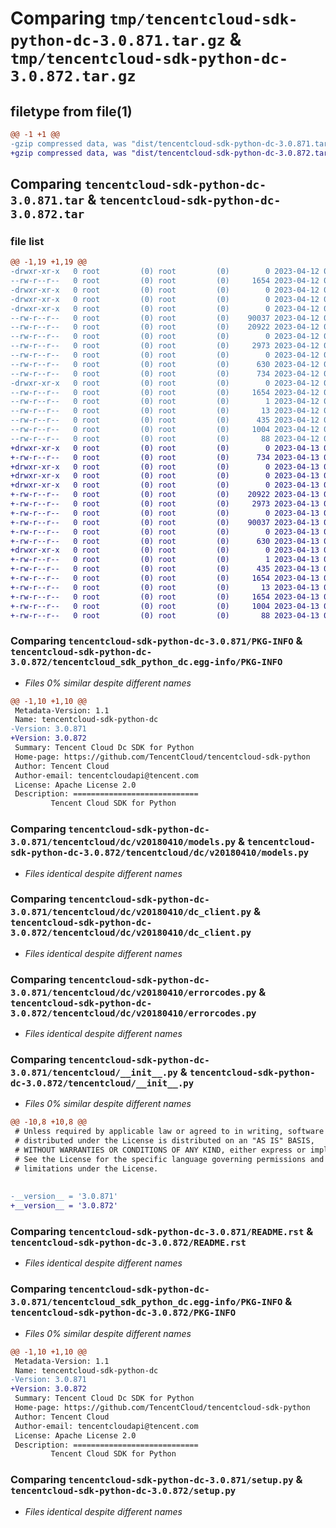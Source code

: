# Comparing `tmp/tencentcloud-sdk-python-dc-3.0.871.tar.gz` & `tmp/tencentcloud-sdk-python-dc-3.0.872.tar.gz`

## filetype from file(1)

```diff
@@ -1 +1 @@
-gzip compressed data, was "dist/tencentcloud-sdk-python-dc-3.0.871.tar", last modified: Wed Apr 12 00:22:29 2023, max compression
+gzip compressed data, was "dist/tencentcloud-sdk-python-dc-3.0.872.tar", last modified: Thu Apr 13 00:39:18 2023, max compression
```

## Comparing `tencentcloud-sdk-python-dc-3.0.871.tar` & `tencentcloud-sdk-python-dc-3.0.872.tar`

### file list

```diff
@@ -1,19 +1,19 @@
-drwxr-xr-x   0 root         (0) root         (0)        0 2023-04-12 00:22:29.000000 tencentcloud-sdk-python-dc-3.0.871/
--rw-r--r--   0 root         (0) root         (0)     1654 2023-04-12 00:22:29.000000 tencentcloud-sdk-python-dc-3.0.871/PKG-INFO
-drwxr-xr-x   0 root         (0) root         (0)        0 2023-04-12 00:22:29.000000 tencentcloud-sdk-python-dc-3.0.871/tencentcloud/
-drwxr-xr-x   0 root         (0) root         (0)        0 2023-04-12 00:22:29.000000 tencentcloud-sdk-python-dc-3.0.871/tencentcloud/dc/
-drwxr-xr-x   0 root         (0) root         (0)        0 2023-04-12 00:22:29.000000 tencentcloud-sdk-python-dc-3.0.871/tencentcloud/dc/v20180410/
--rw-r--r--   0 root         (0) root         (0)    90037 2023-04-12 00:22:29.000000 tencentcloud-sdk-python-dc-3.0.871/tencentcloud/dc/v20180410/models.py
--rw-r--r--   0 root         (0) root         (0)    20922 2023-04-12 00:22:29.000000 tencentcloud-sdk-python-dc-3.0.871/tencentcloud/dc/v20180410/dc_client.py
--rw-r--r--   0 root         (0) root         (0)        0 2023-04-12 00:22:29.000000 tencentcloud-sdk-python-dc-3.0.871/tencentcloud/dc/v20180410/__init__.py
--rw-r--r--   0 root         (0) root         (0)     2973 2023-04-12 00:22:29.000000 tencentcloud-sdk-python-dc-3.0.871/tencentcloud/dc/v20180410/errorcodes.py
--rw-r--r--   0 root         (0) root         (0)        0 2023-04-12 00:22:29.000000 tencentcloud-sdk-python-dc-3.0.871/tencentcloud/dc/__init__.py
--rw-r--r--   0 root         (0) root         (0)      630 2023-04-12 00:22:29.000000 tencentcloud-sdk-python-dc-3.0.871/tencentcloud/__init__.py
--rw-r--r--   0 root         (0) root         (0)      734 2023-04-12 00:22:29.000000 tencentcloud-sdk-python-dc-3.0.871/README.rst
-drwxr-xr-x   0 root         (0) root         (0)        0 2023-04-12 00:22:29.000000 tencentcloud-sdk-python-dc-3.0.871/tencentcloud_sdk_python_dc.egg-info/
--rw-r--r--   0 root         (0) root         (0)     1654 2023-04-12 00:22:29.000000 tencentcloud-sdk-python-dc-3.0.871/tencentcloud_sdk_python_dc.egg-info/PKG-INFO
--rw-r--r--   0 root         (0) root         (0)        1 2023-04-12 00:22:29.000000 tencentcloud-sdk-python-dc-3.0.871/tencentcloud_sdk_python_dc.egg-info/dependency_links.txt
--rw-r--r--   0 root         (0) root         (0)       13 2023-04-12 00:22:29.000000 tencentcloud-sdk-python-dc-3.0.871/tencentcloud_sdk_python_dc.egg-info/top_level.txt
--rw-r--r--   0 root         (0) root         (0)      435 2023-04-12 00:22:29.000000 tencentcloud-sdk-python-dc-3.0.871/tencentcloud_sdk_python_dc.egg-info/SOURCES.txt
--rw-r--r--   0 root         (0) root         (0)     1004 2023-04-12 00:22:29.000000 tencentcloud-sdk-python-dc-3.0.871/setup.py
--rw-r--r--   0 root         (0) root         (0)       88 2023-04-12 00:22:29.000000 tencentcloud-sdk-python-dc-3.0.871/setup.cfg
+drwxr-xr-x   0 root         (0) root         (0)        0 2023-04-13 00:39:18.000000 tencentcloud-sdk-python-dc-3.0.872/
+-rw-r--r--   0 root         (0) root         (0)      734 2023-04-13 00:39:18.000000 tencentcloud-sdk-python-dc-3.0.872/README.rst
+drwxr-xr-x   0 root         (0) root         (0)        0 2023-04-13 00:39:18.000000 tencentcloud-sdk-python-dc-3.0.872/tencentcloud/
+drwxr-xr-x   0 root         (0) root         (0)        0 2023-04-13 00:39:18.000000 tencentcloud-sdk-python-dc-3.0.872/tencentcloud/dc/
+drwxr-xr-x   0 root         (0) root         (0)        0 2023-04-13 00:39:18.000000 tencentcloud-sdk-python-dc-3.0.872/tencentcloud/dc/v20180410/
+-rw-r--r--   0 root         (0) root         (0)    20922 2023-04-13 00:39:18.000000 tencentcloud-sdk-python-dc-3.0.872/tencentcloud/dc/v20180410/dc_client.py
+-rw-r--r--   0 root         (0) root         (0)     2973 2023-04-13 00:39:18.000000 tencentcloud-sdk-python-dc-3.0.872/tencentcloud/dc/v20180410/errorcodes.py
+-rw-r--r--   0 root         (0) root         (0)        0 2023-04-13 00:39:18.000000 tencentcloud-sdk-python-dc-3.0.872/tencentcloud/dc/v20180410/__init__.py
+-rw-r--r--   0 root         (0) root         (0)    90037 2023-04-13 00:39:18.000000 tencentcloud-sdk-python-dc-3.0.872/tencentcloud/dc/v20180410/models.py
+-rw-r--r--   0 root         (0) root         (0)        0 2023-04-13 00:39:18.000000 tencentcloud-sdk-python-dc-3.0.872/tencentcloud/dc/__init__.py
+-rw-r--r--   0 root         (0) root         (0)      630 2023-04-13 00:39:18.000000 tencentcloud-sdk-python-dc-3.0.872/tencentcloud/__init__.py
+drwxr-xr-x   0 root         (0) root         (0)        0 2023-04-13 00:39:18.000000 tencentcloud-sdk-python-dc-3.0.872/tencentcloud_sdk_python_dc.egg-info/
+-rw-r--r--   0 root         (0) root         (0)        1 2023-04-13 00:39:18.000000 tencentcloud-sdk-python-dc-3.0.872/tencentcloud_sdk_python_dc.egg-info/dependency_links.txt
+-rw-r--r--   0 root         (0) root         (0)      435 2023-04-13 00:39:18.000000 tencentcloud-sdk-python-dc-3.0.872/tencentcloud_sdk_python_dc.egg-info/SOURCES.txt
+-rw-r--r--   0 root         (0) root         (0)     1654 2023-04-13 00:39:18.000000 tencentcloud-sdk-python-dc-3.0.872/tencentcloud_sdk_python_dc.egg-info/PKG-INFO
+-rw-r--r--   0 root         (0) root         (0)       13 2023-04-13 00:39:18.000000 tencentcloud-sdk-python-dc-3.0.872/tencentcloud_sdk_python_dc.egg-info/top_level.txt
+-rw-r--r--   0 root         (0) root         (0)     1654 2023-04-13 00:39:18.000000 tencentcloud-sdk-python-dc-3.0.872/PKG-INFO
+-rw-r--r--   0 root         (0) root         (0)     1004 2023-04-13 00:39:18.000000 tencentcloud-sdk-python-dc-3.0.872/setup.py
+-rw-r--r--   0 root         (0) root         (0)       88 2023-04-13 00:39:18.000000 tencentcloud-sdk-python-dc-3.0.872/setup.cfg
```

### Comparing `tencentcloud-sdk-python-dc-3.0.871/PKG-INFO` & `tencentcloud-sdk-python-dc-3.0.872/tencentcloud_sdk_python_dc.egg-info/PKG-INFO`

 * *Files 0% similar despite different names*

```diff
@@ -1,10 +1,10 @@
 Metadata-Version: 1.1
 Name: tencentcloud-sdk-python-dc
-Version: 3.0.871
+Version: 3.0.872
 Summary: Tencent Cloud Dc SDK for Python
 Home-page: https://github.com/TencentCloud/tencentcloud-sdk-python
 Author: Tencent Cloud
 Author-email: tencentcloudapi@tencent.com
 License: Apache License 2.0
 Description: ============================
         Tencent Cloud SDK for Python
```

### Comparing `tencentcloud-sdk-python-dc-3.0.871/tencentcloud/dc/v20180410/models.py` & `tencentcloud-sdk-python-dc-3.0.872/tencentcloud/dc/v20180410/models.py`

 * *Files identical despite different names*

### Comparing `tencentcloud-sdk-python-dc-3.0.871/tencentcloud/dc/v20180410/dc_client.py` & `tencentcloud-sdk-python-dc-3.0.872/tencentcloud/dc/v20180410/dc_client.py`

 * *Files identical despite different names*

### Comparing `tencentcloud-sdk-python-dc-3.0.871/tencentcloud/dc/v20180410/errorcodes.py` & `tencentcloud-sdk-python-dc-3.0.872/tencentcloud/dc/v20180410/errorcodes.py`

 * *Files identical despite different names*

### Comparing `tencentcloud-sdk-python-dc-3.0.871/tencentcloud/__init__.py` & `tencentcloud-sdk-python-dc-3.0.872/tencentcloud/__init__.py`

 * *Files 0% similar despite different names*

```diff
@@ -10,8 +10,8 @@
 # Unless required by applicable law or agreed to in writing, software
 # distributed under the License is distributed on an "AS IS" BASIS,
 # WITHOUT WARRANTIES OR CONDITIONS OF ANY KIND, either express or implied.
 # See the License for the specific language governing permissions and
 # limitations under the License.
 
 
-__version__ = '3.0.871'
+__version__ = '3.0.872'
```

### Comparing `tencentcloud-sdk-python-dc-3.0.871/README.rst` & `tencentcloud-sdk-python-dc-3.0.872/README.rst`

 * *Files identical despite different names*

### Comparing `tencentcloud-sdk-python-dc-3.0.871/tencentcloud_sdk_python_dc.egg-info/PKG-INFO` & `tencentcloud-sdk-python-dc-3.0.872/PKG-INFO`

 * *Files 0% similar despite different names*

```diff
@@ -1,10 +1,10 @@
 Metadata-Version: 1.1
 Name: tencentcloud-sdk-python-dc
-Version: 3.0.871
+Version: 3.0.872
 Summary: Tencent Cloud Dc SDK for Python
 Home-page: https://github.com/TencentCloud/tencentcloud-sdk-python
 Author: Tencent Cloud
 Author-email: tencentcloudapi@tencent.com
 License: Apache License 2.0
 Description: ============================
         Tencent Cloud SDK for Python
```

### Comparing `tencentcloud-sdk-python-dc-3.0.871/setup.py` & `tencentcloud-sdk-python-dc-3.0.872/setup.py`

 * *Files identical despite different names*

